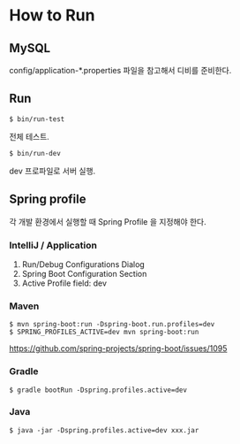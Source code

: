 # How to Run

## MySQL

config/application-*.properties 파일을 참고해서 디비를 준비한다.

## Run

    $ bin/run-test

전체 테스트.

    $ bin/run-dev
    
dev 프로파일로 서버 실행.

## Spring profile

각 개발 환경에서 실행할 때 Spring Profile 을 지정해야 한다.

### IntelliJ / Application

1. Run/Debug Configurations Dialog
2. Spring Boot Configuration Section
3. Active Profile field: dev

### Maven

    $ mvn spring-boot:run -Dspring-boot.run.profiles=dev
    $ SPRING_PROFILES_ACTIVE=dev mvn spring-boot:run

<https://github.com/spring-projects/spring-boot/issues/1095>

### Gradle

    $ gradle bootRun -Dspring.profiles.active=dev

### Java

    $ java -jar -Dspring.profiles.active=dev xxx.jar
    

